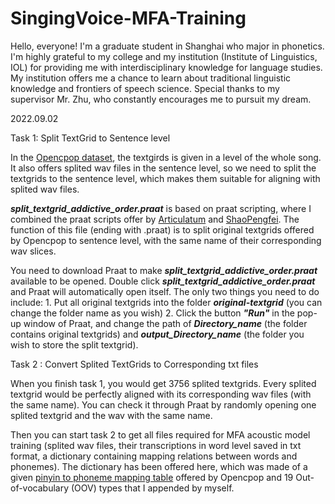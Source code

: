 # SingingVoice-MFA-Training

Hello, everyone! I'm a graduate student in Shanghai who major in phonetics. I'm highly grateful to my college and my institution (Institute of Linguistics, IOL) for providing me with interdisciplinary knowledge for language studies. My institution offers me a chance to learn about traditional linguistic knowledge and frontiers of speech science. Special thanks to my supervisor Mr. Zhu, who constantly encourages me to pursuit my dream.

2022.09.02

Task 1: Split TextGrid to Sentence level

In the [Opencpop dataset](https://wenet.org.cn/opencpop/), the textgirds is given in a level of the whole song. It also offers splited wav files in the sentence level, so we need to split the textgrids to the sentence level, which makes them suitable for aligning with splited wav files.

***split_textgrid_addictive_order.praat*** is based on praat scripting, where I combined the praat scripts offer by [Articulatum](https://www.zhihu.com/people/articulatum) and [ShaoPengfei](https://github.com/feelins/Praat_Scripts). The function of this file (ending with .praat) is to split original textgrids offered by Opencpop to sentence level, with the same name of their corresponding wav slices.

You need to download Praat to make ***split_textgrid_addictive_order.praat*** available to be opened. Double click ***split_textgrid_addictive_order.praat***  and Praat will automatically open itself. The only two things you need to do include: 1. Put all original textgrids into the folder ***original-textgrid*** (you can change the folder name as you wish) 2. Click the button ***"Run"*** in the pop-up window of Praat, and change the path of ***Directory_name*** (the folder contains original textgrids) and ***output_Directory_name*** (the folder you wish to store the split textgrid). 

Task 2 : Convert Splited TextGrids to Corresponding txt files

When you finish task 1, you would get 3756 splited textgrids. Every splited textgrid would be perfectly aligned with its corresponding wav files (with the same name). You can check it through Praat by randomly opening one splited textgrid and the wav with the same name. 

Then you can start task 2 to get all files required for MFA acoustic model training (splited wav files, their transcriptions in word level saved in txt format, a dictionary containing mapping relations between words and phonemes). The dictionary has been offered here, which was made of a given [pinyin to phoneme mapping table](https://wenet.org.cn/opencpop/resources/annotationformat/) offered by Opencpop and 19 Out-of-vocabulary (OOV) types that I appended by myself.

